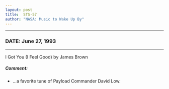 ```yaml
---
layout: post
title:  STS-57
author: "NASA: Music to Wake Up By"
---
```


----
### DATE: June 27, 1993
----
I Got You (I Feel Good) by James Brown

##### Comment:
* ...a favorite tune of Payload Commander David Low.
